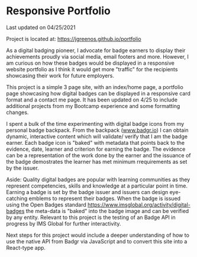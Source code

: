 # Responsive Portfolio #

Last updated on 04/25/2021

Project is located at: https://jgreenos.github.io/portfolio

As a digital badging pioneer, I advocate for badge earners to display their achievements proudly via social media, email footers and more.  However, I am curious on how these badges would be displayed in a responsive website portfolio as I think it would get more "traffic" for the recipients showcasing their work for future employers.

This project is a simple 3 page site, with an index/home page, a portfolio page showcasing how digital badges can be displayed in a responsive card format and a contact me page. It has been updated on 4/25 to include additional projects from my Bootcamp experience and some formatting changes. 

 I spent a bulk of the time experimenting with digital badge icons from my personal badge backpack. From the backpack (www.badgr.io) I can obtain dynamic, interactive content which will validate/ verify that I am the badge earner. Each badge icon is "baked" with metadata that points back to the evidence, date, learner and criterion for earning the badge.  The evidence can be a representation of the work done by the earner and the issuance of the badge demostrates the learner has met minimum rrequirements as set by the issuer.

Aside:  Quality digital badges are popular with learning communities as they represent competencies, skills and knowledge at a particular point in time.  Earning a badge is set by the badge issuer and issuers can design eye-catching emblems to represent their badges.  When the badge is issued using the Open Badges standard https://www.imsglobal.org/activity/digital-badges the meta-data is "baked" into the badge image and can be verified by any entity. Relevant to this project is the testing of an Badge API in progress by IMS Global for further interactivity.


Next steps for this project would include a deeper understanding of how to use the native API from Badgr via JavaScript and to convert this site into a React-type app.






